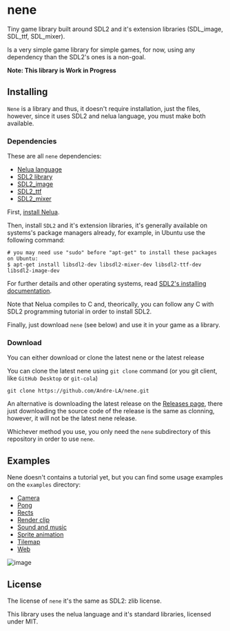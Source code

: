 # nene
Tiny game library built around SDL2 and it's extension libraries (SDL_image, SDL_ttf, SDL_mixer).

Is a very simple game library for simple games, for now, using any dependency than the SDL2's ones is a
 non-goal.

**Note: This library is Work in Progress**

## Installing
`Nene` is a library and thus, it doesn't require installation, just the files, however, since it uses SDL2 and nelua language,
you must make both available.

### Dependencies
These are all `nene` dependencies:

- [Nelua language](https://nelua.io/)
- [SDL2 library](https://www.libsdl.org/)
- [SDL2_image](https://www.libsdl.org/projects/SDL_image/)
- [SDL2_ttf](https://www.libsdl.org/projects/SDL_ttf/)
- [SDL2_mixer](https://www.libsdl.org/projects/SDL_mixer/)

First, [install Nelua](https://nelua.io/installing/).

Then, install `SDL2` and it's extension libraries, it's generally available on systems's package managers already, for example, in Ubuntu use the following command:

```
# you may need use "sudo" before "apt-get" to install these packages on Ubuntu:
$ apt-get install libsdl2-dev libsdl2-mixer-dev libsdl2-ttf-dev libsdl2-image-dev
```

For further details and other operating systems, read [SDL2's installing documentation](https://wiki.libsdl.org/Installation).

Note that Nelua compiles to C and, theorically, you can follow any C with SDL2 programming tutorial in order to install SDL2.

Finally, just download `nene` (see below) and use it in your game as a library.

### Download
You can either download or clone the latest nene or the latest release

You can clone the latest nene using `git clone` command (or you git client, like `GitHub Desktop` or `git-cola`)

```
git clone https://github.com/Andre-LA/nene.git
```

An alternative is downloading the latest release on the [Releases page](https://github.com/Andre-LA/nene/releases), there
just downloading the source code of the release is the same as clonning, however, it will not be the latest nene release.

Whichever method you use, you only need the `nene` subdirectory of this repository in order to use `nene`.

## Examples
Nene doesn't contains a tutorial yet, but you can find some usage examples on the `examples` directory:

- [Camera](examples/camera.nelua)
- [Pong](examples/pong.nelua)
- [Rects](examples/rects.nelua)
- [Render clip](examples/render_clip.nelua)
- [Sound and music](examples/sound_and_music.nelua)
- [Sprite animation](examples/sprite_animation.nelua)
- [Tilemap](examples/tilemap.nelua)
- [Web](examples/web.nelua)

![image](https://user-images.githubusercontent.com/8538122/127941148-8597cb04-1bac-49cc-9ba1-909f199be996.png)

## License
The license of `nene` it's the same as SDL2: zlib license.

This library uses the nelua language and it's standard libraries, licensed under MIT.
